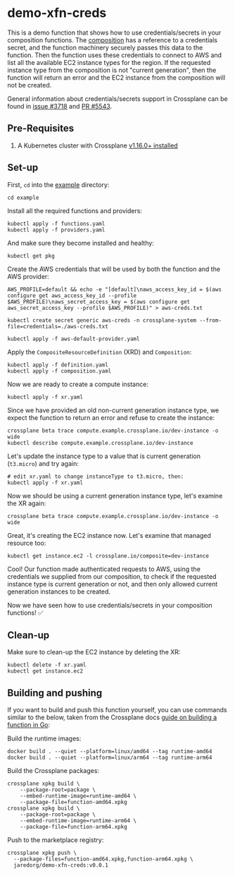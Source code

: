 # demo-xfn-creds

This is a demo function that shows how to use credentials/secrets in your
composition functions. The [composition](./example/composition.yaml) has a
reference to a credentials secret, and the function machinery securely passes
this data to the function. Then the function uses these credentials to connect
to AWS and list all the available EC2 instance types for the region. If the
requested instance type from the composition is not "current generation", then
the function will return an error and the EC2 instance from the composition will
not be created.

General information about credentials/secrets support in Crossplane can be found
in [issue #3718](https://github.com/crossplane/crossplane/issues/3718) and [PR
#5543](https://github.com/crossplane/crossplane/pull/5543).

## Pre-Requisites

1. A Kubernetes cluster with Crossplane [v1.16.0+ installed](https://docs.crossplane.io/latest/software/install/#install-crossplane)

## Set-up

First, `cd` into the [example](./example/) directory:
```
cd example
```

Install all the required functions and providers:
```
kubectl apply -f functions.yaml
kubectl apply -f providers.yaml
```

And make sure they become installed and healthy:
```
kubectl get pkg
```

Create the AWS credentials that will be used by both the function and the AWS provider:
```
AWS_PROFILE=default && echo -e "[default]\naws_access_key_id = $(aws configure get aws_access_key_id --profile $AWS_PROFILE)\naws_secret_access_key = $(aws configure get aws_secret_access_key --profile $AWS_PROFILE)" > aws-creds.txt

kubectl create secret generic aws-creds -n crossplane-system --from-file=credentials=./aws-creds.txt

kubectl apply -f aws-default-provider.yaml
```

Apply the `CompositeResourceDefinition` (XRD) and `Composition`:
```
kubectl apply -f definition.yaml
kubectl apply -f composition.yaml
```

Now we are ready to create a compute instance:
```
kubectl apply -f xr.yaml
```

Since we have provided an old non-current generation instance type, we expect the function to return an error and refuse to create the instance:
```
crossplane beta trace compute.example.crossplane.io/dev-instance -o wide
kubectl describe compute.example.crossplane.io/dev-instance
```

Let's update the instance type to a value that is current generation (`t3.micro`) and try again:
```
# edit xr.yaml to change instanceType to t3.micro, then:
kubectl apply -f xr.yaml
```

Now we should be using a current generation instance type, let's examine the XR again:
```
crossplane beta trace compute.example.crossplane.io/dev-instance -o wide
```

Great, it's creating the EC2 instance now. Let's examine that managed resource too:
```
kubectl get instance.ec2 -l crossplane.io/composite=dev-instance
```

Cool! Our function made authenticated requests to AWS, using the credentials we
supplied from our composition, to check if the requested instance type is
current generation or not, and then only allowed current generation instances to
be created.

Now we have seen how to use credentials/secrets in your composition functions! ✅

## Clean-up

Make sure to clean-up the EC2 instance by deleting the XR:
```
kubectl delete -f xr.yaml
kubectl get instance.ec2
```

## Building and pushing

If you want to build and push this function yourself, you can use commands
similar to the below, taken from the Crossplane docs [guide on building a
function in
Go](https://docs.crossplane.io/v1.16/guides/write-a-composition-function-in-go/#build-and-push-the-function-to-a-package-registry):

Build the runtime images:
```
docker build . --quiet --platform=linux/amd64 --tag runtime-amd64
docker build . --quiet --platform=linux/arm64 --tag runtime-arm64
```

Build the Crossplane packages:
```
crossplane xpkg build \
    --package-root=package \
    --embed-runtime-image=runtime-amd64 \
    --package-file=function-amd64.xpkg
crossplane xpkg build \
    --package-root=package \
    --embed-runtime-image=runtime-arm64 \
    --package-file=function-arm64.xpkg
```

Push to the marketplace registry:
```
crossplane xpkg push \
  --package-files=function-amd64.xpkg,function-arm64.xpkg \
  jaredorg/demo-xfn-creds:v0.0.1
```